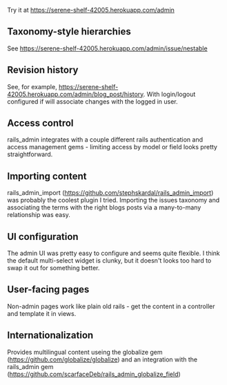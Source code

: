 
Try it at https://serene-shelf-42005.herokuapp.com/admin

## Taxonomy-style hierarchies
See https://serene-shelf-42005.herokuapp.com/admin/issue/nestable

## Revision history
See, for example, https://serene-shelf-42005.herokuapp.com/admin/blog_post/history. With login/logout configured if will associate changes with the logged in user.

## Access control
rails_admin integrates with a couple different rails authentication and access management gems - limiting access by model or field looks pretty straightforward.

## Importing content
rails_admin_import (https://github.com/stephskardal/rails_admin_import) was probably the coolest plugin I tried. Importing the issues taxonomy and associating the terms with the right blogs posts via a many-to-many relationship was easy.

## UI configuration
The admin UI was pretty easy to configure and seems quite flexible. I think the default multi-select widget is clunky, but it doesn't looks too hard to swap it out for something better.

## User-facing pages
Non-admin pages work like plain old rails - get the content in a controller and template it in views.

## Internationalization
Provides multilingual content useing the globalize gem (https://github.com/globalize/globalize) and an integration with the rails_admin gem (https://github.com/scarfaceDeb/rails_admin_globalize_field)
